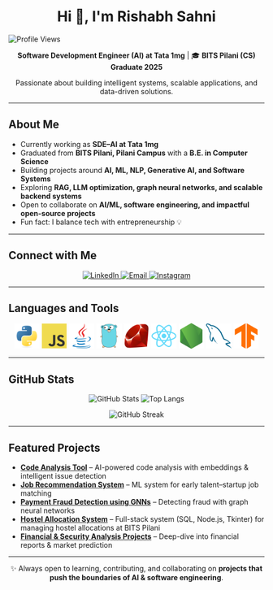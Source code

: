 <h1 align="center">Hi 👋, I'm Rishabh Sahni</h1>  

![Profile Views](https://komarev.com/ghpvc/?username=RISHABH4SAHNI&label=Profile%20views&color=0e75b6&style=flat)

<p align="center">
  <b>Software Development Engineer (AI) at Tata 1mg</b> | 🎓 <b>BITS Pilani (CS) Graduate 2025 </b>  
</p>  

<p align="center">
  Passionate about building intelligent systems, scalable applications, and data-driven solutions.  
</p>  

---

## About Me
- Currently working as **SDE–AI at Tata 1mg**  
- Graduated from **BITS Pilani, Pilani Campus** with a **B.E. in Computer Science**  
- Building projects around **AI, ML, NLP, Generative AI, and Software Systems**  
- Exploring **RAG, LLM optimization, graph neural networks, and scalable backend systems**  
- Open to collaborate on **AI/ML, software engineering, and impactful open-source projects**  
- Fun fact: I balance tech with entrepreneurship 💡  

---

## Connect with Me  
<p align="center">
  <a href="https://www.linkedin.com/in/rishabh-sahni-612229244/">
    <img src="https://img.icons8.com/fluency/48/linkedin.png" alt="LinkedIn"/>
  </a>
  <a href="mailto:rishabhasahni2002@gmail.com">
    <img src="https://img.icons8.com/fluency/48/gmail-new.png" alt="Email"/>
  </a>
  <a href="https://www.instagram.com/rishabh_sahni__">
    <img src="https://img.icons8.com/fluency/48/instagram-new.png" alt="Instagram"/>
  </a>
</p>  

---

## Languages and Tools  
<p align="center">
  <img src="https://raw.githubusercontent.com/devicons/devicon/master/icons/python/python-original.svg" width="50" height="50"/>
  <img src="https://raw.githubusercontent.com/devicons/devicon/master/icons/javascript/javascript-original.svg" width="50" height="50"/>
  <img src="https://raw.githubusercontent.com/devicons/devicon/master/icons/java/java-original.svg" width="50" height="50"/>
  <img src="https://raw.githubusercontent.com/devicons/devicon/master/icons/go/go-original.svg" width="50" height="50"/>
  <img src="https://raw.githubusercontent.com/devicons/devicon/master/icons/ruby/ruby-original.svg" width="50" height="50"/>
  <img src="https://raw.githubusercontent.com/devicons/devicon/master/icons/react/react-original.svg" width="50" height="50"/>
  <img src="https://raw.githubusercontent.com/devicons/devicon/master/icons/nodejs/nodejs-original.svg" width="50" height="50"/>
  <img src="https://raw.githubusercontent.com/devicons/devicon/master/icons/mysql/mysql-original.svg" width="50" height="50"/>
  <img src="https://raw.githubusercontent.com/devicons/devicon/master/icons/tensorflow/tensorflow-original.svg" width="50" height="50"/>
</p>  

---

## GitHub Stats  
<p align="center">
  <img src="https://github-readme-stats.vercel.app/api?username=RISHABH4SAHNI&show_icons=true&theme=radical" alt="GitHub Stats" height="160"/>
  <img src="https://github-readme-stats.vercel.app/api/top-langs/?username=RISHABH4SAHNI&layout=compact&theme=radical" alt="Top Langs" height="160"/>
</p>  

<p align="center">
  <img src="https://github-readme-streak-stats.herokuapp.com/?user=RISHABH4SAHNI&theme=radical" alt="GitHub Streak"/>
</p>  

---

## Featured Projects  
- **[Code Analysis Tool](https://github.com/RISHABH4SAHNI/Code_Analysis_Tool)** – AI-powered code analysis with embeddings & intelligent issue detection  
- **[Job Recommendation System](https://github.com/RISHABH4SAHNI/Job-Recommendation-System)** – ML system for early talent–startup job matching  
- **[Payment Fraud Detection using GNNs](https://github.com/RISHABH4SAHNI/Payment-Fraud-Detection-using-Graph-Neural-Networks-)** – Detecting fraud with graph neural networks  
- **[Hostel Allocation System](https://github.com/RISHABH4SAHNI/Hostel-Allocation)** – Full-stack system (SQL, Node.js, Tkinter) for managing hostel allocations at BITS Pilani  
- **[Financial & Security Analysis Projects](https://github.com/RISHABH4SAHNI?tab=repositories&q=analysis)** – Deep-dive into financial reports & market prediction  

---

<p align="center">
✨ Always open to learning, contributing, and collaborating on <b>projects that push the boundaries of AI & software engineering</b>.  
</p>
